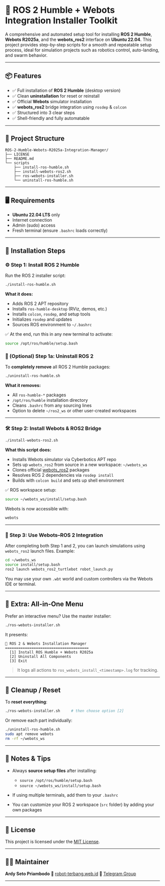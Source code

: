 # 🤖 ROS 2 Humble + Webots Integration Installer Toolkit

A comprehensive and automated setup tool for installing **ROS 2 Humble**, **Webots R2025a**, and the **webots\_ros2** interface on **Ubuntu 22.04**. This project provides step-by-step scripts for a smooth and repeatable setup process, ideal for simulation projects such as robotics control, auto-landing, and swarm behavior.

---

## 📦 Features

* ✅ Full installation of **ROS 2 Humble** (desktop version)
* ✅ Clean **uninstallation** for reset or reinstall
* ✅ Official **Webots** simulator installation
* ✅ **webots\_ros2** bridge integration using `rosdep` & `colcon`
* ✅ Structured into 3 clear steps
* ✅ Shell-friendly and fully automatable

---

## 🧰 Project Structure

```
ROS-2-Humble-Webots-R2025a-Integration-Manager/
├── LICENSE
├── README.md
└── scripts
    ├── install-ros-humble.sh
    ├── install-webots-ros2.sh
    ├── ros-webots-installer.sh
    └── uninstall-ros-humble.sh

```

---

## 🖥️ Requirements

* **Ubuntu 22.04 LTS** only
* Internet connection
* Admin (sudo) access
* Fresh terminal (ensure `.bashrc` loads correctly)

---

## 🚀 Installation Steps

### ⚙️ Step 1: Install ROS 2 Humble

Run the ROS 2 installer script:

```bash
./install-ros-humble.sh
```

**What it does:**

* Adds ROS 2 APT repository
* Installs `ros-humble-desktop` (RViz, demos, etc.)
* Installs `colcon`, `rosdep`, and setup tools
* Initializes `rosdep` and updates
* Sources ROS environment to `~/.bashrc`

✅ At the end, run this in any new terminal to activate:

```bash
source /opt/ros/humble/setup.bash
```

### 🔁 (Optional) Step 1a: Uninstall ROS 2

To **completely remove** all ROS 2 Humble packages:

```bash
./uninstall-ros-humble.sh
```

**What it removes:**

* All `ros-humble-*` packages
* `/opt/ros/humble` installation directory
* Cleans `.bashrc` from any sourcing lines
* Option to delete `~/ros2_ws` or other user-created workspaces

---

### 🛠️ Step 2: Install Webots & ROS2 Bridge

```bash
./install-webots-ros2.sh
```

**What this script does:**

* Installs Webots simulator via Cyberbotics APT repo
* Sets up `webots_ros2` from source in a new workspace: `~/webots_ws`
* Clones official [webots\_ros2](https://github.com/cyberbotics/webots_ros2) packages
* Resolves ROS 2 dependencies via `rosdep install`
* Builds with `colcon build` and sets up shell environment

✅ ROS workspace setup:

```bash
source ~/webots_ws/install/setup.bash
```

Webots is now accessible with:

```bash
webots
```

---

### 🧩 Step 3: Use Webots–ROS 2 Integration

After completing both Step 1 and 2, you can launch simulations using `webots_ros2` launch files. Example:

```bash
cd ~/webots_ws
source install/setup.bash
ros2 launch webots_ros2_turtlebot robot_launch.py
```

You may use your own `.wbt` world and custom controllers via the Webots IDE or terminal.

---

## 🧠 Extra: All-in-One Menu

Prefer an interactive menu? Use the master installer:

```bash
./ros-webots-installer.sh
```

It presents:

```
🤖 ROS 2 & Webots Installation Manager
======================================
  [1] Install ROS Humble + Webots R2025a
  [2] Uninstall All Components
  [3] Exit
```

> It logs all actions to `ros_webots_install_<timestamp>.log` for tracking.

---

## 🧹 Cleanup / Reset

To **reset everything**:

```bash
./ros-webots-installer.sh     # then choose option [2]
```

Or remove each part individually:

```bash
./uninstall-ros-humble.sh
sudo apt remove webots
rm -rf ~/webots_ws
```

---

## 📌 Notes & Tips

* Always **source setup files** after installing:

  * `source /opt/ros/humble/setup.bash`
  * `source ~/webots_ws/install/setup.bash`
* If using multiple terminals, add them to your `.bashrc`
* You can customize your ROS 2 workspace (`src` folder) by adding your own packages

---

## 📄 License

This project is licensed under the [MIT License](LICENSE).

---

## 🙋‍♂️ Maintainer

**Ardy Seto Priambodo**
🔗 [robot-terbang.web.id](http://robot-terbang.web.id)
💬 [Telegram Group](http://t.me/robot_terbang)

---